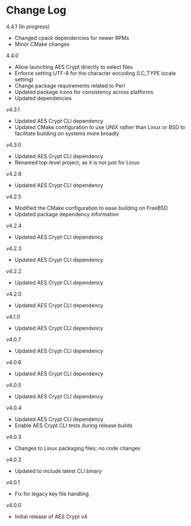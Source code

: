 # Change Log

4.4.1 (In progress)

- Changed cpack dependencies for newer RPMs
- Minor CMake changes

4.4.0

- Allow launching AES Crypt directly to select files
- Enforce setting UTF-8 for the character encoding (LC\_TYPE locale setting)
- Change package requirements related to Perl
- Updated package icons for consistency across platforms
- Updated dependencies

v4.3.1

- Updated AES Crypt CLI dependency
- Updated CMake configuration to use UNIX rather than Linux or BSD to facilitate
  building on systems more broadly

v4.3.0

- Updated AES Crypt CLI dependency
- Renamed top-level project, as it is not just for Linux

v4.2.6

- Updated AES Crypt CLI dependency

v4.2.5

- Modified the CMake configuration to ease building on FreeBSD
- Updated package dependency information

v4.2.4

- Updated AES Crypt CLI dependency

v4.2.3

- Updated AES Crypt CLI dependency

v4.2.2

- Updated AES Crypt CLI dependency

v4.2.0

- Updated AES Crypt CLI dependency

v4.1.0

- Updated AES Crypt CLI dependency

v4.0.7

- Updated AES Crypt CLI dependency

v4.0.6

- Updated AES Crypt CLI dependency

v4.0.5

- Updated AES Crypt CLI dependency

v4.0.4

- Updated AES Crypt CLI dependency
- Enable AES Crypt CLI tests during release builds

v4.0.3

- Changes to Linux packaging files; no code changes

v4.0.2

- Updated to include latest CLI binary

v4.0.1

- Fix for legacy key file handling

v4.0.0

- Initial release of AES Crypt v4
